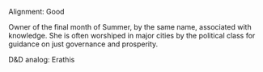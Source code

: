 Alignment: Good

Owner of the final month of Summer, by the same name, associated with knowledge. She is often worshiped in major cities by the political class for guidance on just governance and prosperity.

D&D analog: Erathis
